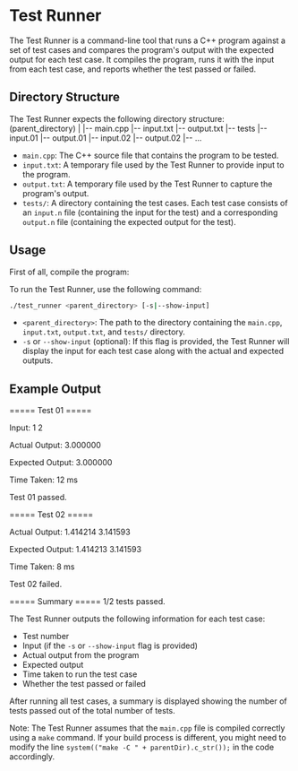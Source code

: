 # Test Runner

The Test Runner is a command-line tool that runs a C++ program against a set of test cases and compares the program's output with the expected output for each test case. It compiles the program, runs it with the input from each test case, and reports whether the test passed or failed.

## Directory Structure

The Test Runner expects the following directory structure:
(parent_directory)
|
|-- main.cpp
|-- input.txt
|-- output.txt
|-- tests
    |-- input.01
    |-- output.01
    |-- input.02
    |-- output.02
    |-- ...

- `main.cpp`: The C++ source file that contains the program to be tested.
- `input.txt`: A temporary file used by the Test Runner to provide input to the program.
- `output.txt`: A temporary file used by the Test Runner to capture the program's output.
- `tests/`: A directory containing the test cases. Each test case consists of an `input.n` file (containing the input for the test) and a corresponding `output.n` file (containing the expected output for the test).

## Usage
First of all, compile the program:


To run the Test Runner, use the following command:
```bash
./test_runner <parent_directory> [-s|--show-input]
```
- `<parent_directory>`: The path to the directory containing the `main.cpp`, `input.txt`, `output.txt`, and `tests/` directory.
- `-s` or `--show-input` (optional): If this flag is provided, the Test Runner will display the input for each test case along with the actual and expected outputs.
## Example Output
===== Test 01 =====

Input:
1 2

Actual Output:
3.000000

Expected Output:
3.000000

Time Taken: 12 ms

Test 01 passed.

===== Test 02 =====

Actual Output:
1.414214 3.141593

Expected Output:
1.414213 3.141593

Time Taken: 8 ms

Test 02 failed.

===== Summary =====
1/2 tests passed.

The Test Runner outputs the following information for each test case:

- Test number
- Input (if the `-s` or `--show-input` flag is provided)
- Actual output from the program
- Expected output
- Time taken to run the test case
- Whether the test passed or failed

After running all test cases, a summary is displayed showing the number of tests passed out of the total number of tests.

Note: The Test Runner assumes that the `main.cpp` file is compiled correctly using a `make` command. If your build process is different, you might need to modify the line `system(("make -C " + parentDir).c_str());` in the code accordingly.
